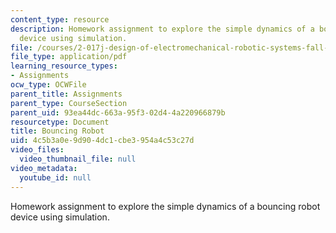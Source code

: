 ```yaml
---
content_type: resource
description: Homework assignment to explore the simple dynamics of a bouncing robot
  device using simulation.
file: /courses/2-017j-design-of-electromechanical-robotic-systems-fall-2009/4c5b3a0e9d904dc1cbe3954a4c53c27d_MIT2_017JF09_p15.pdf
file_type: application/pdf
learning_resource_types:
- Assignments
ocw_type: OCWFile
parent_title: Assignments
parent_type: CourseSection
parent_uid: 93ea44dc-663a-95f3-02d4-4a220966879b
resourcetype: Document
title: Bouncing Robot
uid: 4c5b3a0e-9d90-4dc1-cbe3-954a4c53c27d
video_files:
  video_thumbnail_file: null
video_metadata:
  youtube_id: null
---
```

Homework assignment to explore the simple dynamics of a bouncing robot device using simulation.

